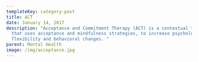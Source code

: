 ```yaml
---
templateKey: category-post
title: ACT
date: January 14, 2017
description: "Acceptance and Commitment Therapy (ACT) is a contextual therapy
  that uses acceptance and mindfulness strategies, to increase psychological
  flexibility and behavioral changes. "
parent: Mental Health
image: /img/acceptance.jpg
---
```

